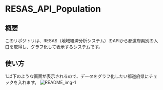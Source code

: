 # RESAS_API_Population

## 概要
このリポジトリは、RESAS（地域経済分析システム）のAPIから都道府県別の人口を取得し、グラフ化して表示するシステムです。


## 使い方
1.以下のような画面が表示されるので、データをグラフ化したい都道府県にチェックを入れます。
![README_img-1](https://user-images.githubusercontent.com/65604109/127834285-2757938c-8c91-4636-8ad3-3b7716827b21.png)


